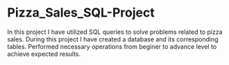 # Pizza_Sales_SQL-Project
In this project I have utilized SQL queries to solve problems related to pizza sales. During this project I have created a database and its corresponding tables. Performed necessary operations from beginer to advance level to achieve expected results.
